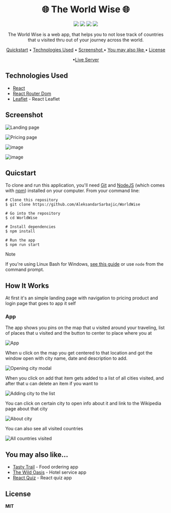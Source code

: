 <h1 align="center">🌐 The World Wise 🌐 </h1> 

<div align="center">
<img src="https://img.shields.io/npm/v/npm.svg?logo=npm"/>
<img src="https://img.shields.io/badge/react-v18.2.0-blue?logo=react"/>
<img src="https://img.shields.io/badge/reactrouterdom-v6.14.2-red?logo=reactrouter"/>
<img src="https://img.shields.io/badge/leaflet-v1.9.4-green?logo=leaflet"/>
</div>  

<p align="center">The World Wise is a web app, that helps you to not lose track of countries that u visited thru out of your journey across the world.</p>

<div align="center">
  
<a href="#quicstart" >Quickstart</a> • <a href="#technologies-used" align="center">Technologies Used</a> •  <a href="#screenshot" align="center"> Screenshot </a> • <a href="#you-may-also-like" align="center"> You may also like  </a> •  <a href="#license" align="center"> License  </a> 

•<a href="https://world-wise-aleksandar.netlify.app/" align="Center">Live Server</a>

</div>

## Technologies Used

  - [React](https://react.dev/)
  - [React Router Dom](https://reactrouter.com/en/main)
  - [Leaflet](https://leafletjs.com/) - React Leaflet

## Screenshot

![Landing page](https://github.com/AleksandarSarbajic/WorldWise/assets/114814838/88980c2d-4c23-407d-81a6-33f4bc2e4bbd)

![Pricing page](https://github.com/AleksandarSarbajic/WorldWise/assets/114814838/bca1c442-d4ee-470d-91dc-0ff5823a83a8)

![image](https://github.com/AleksandarSarbajic/WorldWise/assets/114814838/a75b525c-d550-442a-a7eb-21c4c475119c)

![image](https://github.com/AleksandarSarbajic/WorldWise/assets/114814838/2b3fbe0b-ec61-4c39-9c00-87a84d788557)


## Quicstart

To clone and run this application, you'll need [Git](https://git-scm.com/) and [NodeJS](https://nodejs.org/en) (which comes with [npm](https://www.npmjs.com/)) installed on your computer. From your command line:

```
# Clone this repository 
$ git clone https://github.com/AleksandarSarbajic/WorldWise

# Go into the repository
$ cd WorldWise

# Install dependencies
$ npm install

# Run the app
$ npm run start
```

> [!NOTE]  
> If you're using Linux Bash for Windows, [see this guide](https://www.howtogeek.com/261575/how-to-run-graphical-linux-desktop-applications-from-windows-10s-bash-shell/) or use `node` from the command prompt.


## How It Works

At first it's an simple landing page with navigation to pricing product and login page that goes to app it self

### App

The app shows you pins on the map that u visited around your traveling, list of places that u visited and the button to center to place where you at

![App](https://github.com/AleksandarSarbajic/WorldWise/assets/114814838/eab18554-6c05-4b60-be50-f59b224c4371)

When u click on the map you get centered to that location and got the window open with city name, date and description to add.

![Opening city modal](https://github.com/AleksandarSarbajic/WorldWise/assets/114814838/0599fa6b-02a3-4791-98f3-1477de5fea57)

When you click on add that item gets added to a list of all cities visited, and after that u can delete an item if you want to

![Adding city to the list](https://github.com/AleksandarSarbajic/WorldWise/assets/114814838/d5b44194-d913-4d28-8d71-4a6e194febe4)

You can click on certain city to open info about it and link to the Wikipedia page about that city

![About city](https://github.com/AleksandarSarbajic/WorldWise/assets/114814838/c12b65fa-342f-4b1d-afa2-55fce97542f2)

You can also see all visited countries

![All countries visited](https://github.com/AleksandarSarbajic/WorldWise/assets/114814838/f4b31c18-fe29-491a-b7cb-88872472c710)


## You may also like...

- [Tasty Trail](https://github.com/AleksandarSarbajic/the-wild-oasis) - Food ordering app
- [The Wild Oasis](https://github.com/AleksandarSarbajic/Tasty-Trail) - Hotel service app
- [React Quiz](https://github.com/AleksandarSarbajic/react-quiz) - React quiz app

## License

**MIT**
